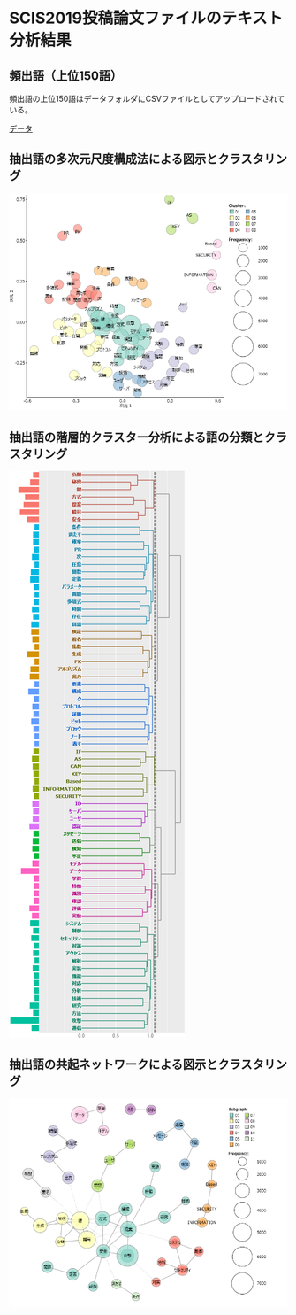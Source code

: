 SCIS2019投稿論文ファイルのテキスト分析結果
====

## 頻出語（上位150語）
頻出語の上位150語はデータフォルダにCSVファイルとしてアップロードされている。

[データ](/data/scis2019_extracted150.csv)

## 抽出語の多次元尺度構成法による図示とクラスタリング
![MDS](/data/scis2019_MDS.png)

## 抽出語の階層的クラスター分析による語の分類とクラスタリング
![HCA](/data/scis2019_HCA.png)

## 抽出語の共起ネットワークによる図示とクラスタリング
![CON](/data/scis2019_CON.png)
